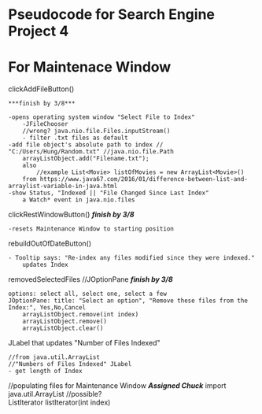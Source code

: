 #	Pseudocode for Search Engine Project 4

#	For Maintenace Window

clickAddFileButton() 

	
	***finish by 3/8***
	
	-opens operating system window "Select File to Index"
		-JFileChooser						
		//wrong? java.nio.file.Files.inputStream()
		- filter .txt files as default
	-add file object's absolute path to index // "C:/Users/Hung/Random.txt" //java.nio.file.Path
		arrayListObject.add("Filename.txt");
		also
			//example List<Movie> listOfMovies = new ArrayList<Movie>()
		from https://www.java67.com/2016/01/difference-between-list-and-arraylist-variable-in-java.html
	-show Status, "Indexed || "File Changed Since Last Index"
		a Watch* event in java.nio.files
		
clickRestWindowButton() ***finish by 3/8***
	
	-resets Maintenance Window to starting position
	
rebuildOutOfDateButton()
	
	- Tooltip says: "Re-index any files modified since they were indexed."
		updates Index
	
removedSelectedFiles //JOptionPane ***finish by 3/8***
	
	options: select all, select one, select a few
	JOptionPane: title: "Select an option", "Remove these files from the Index:", Yes,No,Cancel
		arrayListObject.remove(int index)
		arrayListObject.remove()
		arrayListObject.clear()
		
JLabel that updates "Number of Files Indexed"
	
	//from java.util.ArrayList 
	//"Numbers of Files Indexed" JLabel
	- get length of Index


//populating files for Maintenance Window
	***Assigned Chuck*** 
	import java.util.ArrayList
	//possible?  
		ListIterator<E>	listIterator​(int index)

